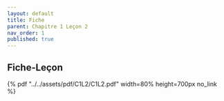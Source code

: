 ```yaml
---
layout: default
title: Fiche
parent: Chapitre 1 Leçon 2
nav_order: 1
published: true
---
```

## Fiche-Leçon 

{% pdf "../../assets/pdf/C1L2/C1L2.pdf" width=80% height=700px no_link %}